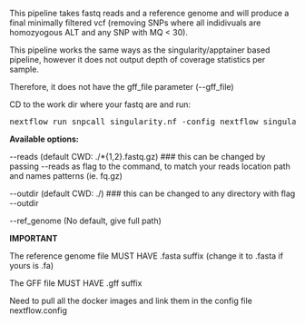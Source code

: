 This pipeline takes fastq reads and a reference genome and will produce a final minimally filtered vcf (removing SNPs where all indidivuals are homozyogous ALT and any SNP with MQ < 30).

This pipeline works the same ways as the singularity/apptainer based pipeline, however it does not output depth of coverage statistics per sample. 

Therefore, it does not have the gff_file parameter (--gff_file)    

CD to the work dir where your fastq are and run:  

<pre>nextflow run snpcall_singularity.nf -config nextflow_singularity.config --ref_genome /path/to/reference_genome.fasta</pre>


<b>Available options:</b>

--reads (default CWD: ./*{1,2}.fastq.gz) ### this can be changed by passing --reads as flag to the command, to match your reads location path and names patterns (ie. fq.gz)

--outdir (default CWD: ./) ### this can be changed to any directory with flag --outdir

--ref_genome (No default, give full path)


<b>IMPORTANT</b>

The reference genome file MUST HAVE .fasta suffix (change it to .fasta if yours is .fa)

The GFF file MUST HAVE .gff suffix

Need to pull all the docker images and link them in the config file nextflow.config

